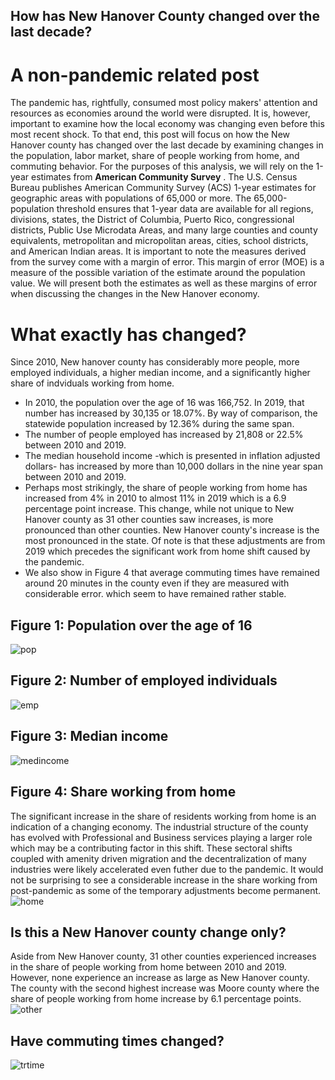 ## How has New Hanover County changed over the last decade?
# A non-pandemic related post
The pandemic has, rightfully, consumed most policy makers' attention and resources as economies around the world were disrupted. It is, however, important to examine how the local economy was changing even before this
most recent shock. To that end, this post will focus on how the New Hanover county has changed over the last decade by examining changes in the population, labor market, share of people working from home, and commuting behavior.
For the purposes of this analysis, we will rely on the 1-year estimates from  **American Community Survey** . The U.S. Census Bureau publishes American
Community Survey (ACS) 1-year estimates for geographic areas with populations of 65,000 or more. The 65,000-population threshold ensures that 1-year
data are available for all regions, divisions, states,
the District of Columbia, Puerto Rico, congressional districts, Public Use Microdata Areas, and many
large counties and county equivalents, metropolitan
and micropolitan areas, cities, school districts, and
American Indian areas. It is important to note the measures derived from the survey come with
a margin of error. This margin of error (MOE) is a measure of the possible variation of the estimate around the population value. We will present both the estimates as well as these margins
of error when discussing the changes in the New Hanover economy.
# What exactly has changed?
Since 2010, New hanover county has considerably more people, more employed individuals, a higher median income, and a significantly higher share of indviduals working from home.
- In 2010, the population over the age of 16 was 166,752. In 2019, that number has increased by 30,135 or 18.07%. By way of comparison, the statewide population increased by 12.36% during the same span.
- The number of people employed has increased by 21,808 or 22.5% between 2010 and 2019.
- The median household income -which is presented in inflation adjusted dollars- has increased by more than 10,000 dollars in the nine year span between 2010 and 2019.
- Perhaps most strikingly, the share of people working from home has increased from 4% in 2010 to almost 11% in 2019 which is a 6.9 percentage point increase. This change, while not unique to New Hanover county as 31 other counties saw increases, is more pronounced than other counties. New Hanover county's increase is the most pronounced in the state. Of note is that these adjustments are from 2019 which precedes the significant work from home shift caused by the
pandemic.
- We also show in Figure 4 that average commuting times have remained around 20 minutes in the county even if they are measured with considerable error. which seem to have remained rather stable. 

## Figure 1: Population over the age of 16
![pop](https://user-images.githubusercontent.com/94587267/152660982-429042d0-5d88-4f27-8d54-285ad5b8885c.png)


## Figure 2: Number of employed individuals 
![emp](https://user-images.githubusercontent.com/94587267/152661153-8047d9a5-3fbb-4ab3-bd31-976574a70998.png)


## Figure 3: Median income 
![medincome](https://user-images.githubusercontent.com/94587267/152661290-cb4932fb-e31d-4548-958d-ea3e2de5b797.png)


## Figure 4: Share working from home
The significant increase in the share of residents working from home is an indication of a changing economy. The industrial structure of the county has evolved with Professional and Business
services playing a larger role which may be a contributing factor in this shift. These sectoral shifts coupled with amenity driven migration and the decentralization of many industries
were likely accelerated even futher due to the pandemic. It would not be surprising to see a considerable increase in the share working from post-pandemic as some of the temporary
adjustments become permanent.
![home](https://user-images.githubusercontent.com/94587267/152661473-87381685-7e51-42d1-be96-a85f786dce10.png)


## Is this a New Hanover county change only?
Aside from New Hanover county, 31 other counties experienced increases in the share of people working from home between 2010 and 2019. However, none experience an increase as 
large as New Hanover county. The county with the second highest increase was Moore county where the share of people working from home increase by 6.1 percentage points.
![other](https://user-images.githubusercontent.com/94587267/152661702-e3735a71-165a-4f63-8269-2b3a38dc36c6.png)

## Have commuting times changed?
![trtime](https://user-images.githubusercontent.com/94587267/152661722-710afd07-e061-426b-93f1-20c74040072e.png)
